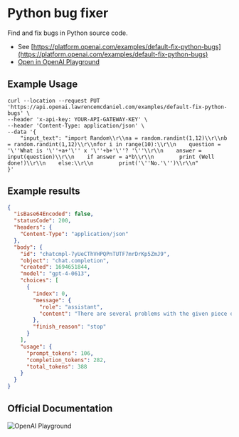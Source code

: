 # Python bug fixer

Find and fix bugs in Python source code.

- See [https://platform.openai.com/examples/default-fix-python-bugs](https://platform.openai.com/examples/default-fix-python-bugs)
- [Open in OpenAI Playground](https://platform.openai.com/playground/p/default-fix-python-bugs)

## Example Usage

```console
curl --location --request PUT 'https://api.openai.lawrencemcdaniel.com/examples/default-fix-python-bugs' \
--header 'x-api-key: YOUR-API-GATEWAY-KEY' \
--header 'Content-Type: application/json' \
--data '{
    "input_text": "import Random\\r\\na = random.randint(1,12)\\r\\nb = random.randint(1,12)\\r\\nfor i in range(10):\\r\\n    question = '\''What is '\''+a+'\'' x '\''+b+'\''? '\''\\r\\n    answer = input(question)\\r\\n    if answer = a*b\\r\\n        print (Well done!)\\r\\n    else:\\r\\n        print('\''No.'\'')\\r\\n"
}'
```

## Example results

````json
{
  "isBase64Encoded": false,
  "statusCode": 200,
  "headers": {
    "Content-Type": "application/json"
  },
  "body": {
    "id": "chatcmpl-7yUeCThVHPQPnTUTF7mrDrKp5ZmJ9",
    "object": "chat.completion",
    "created": 1694651844,
    "model": "gpt-4-0613",
    "choices": [
      {
        "index": 0,
        "message": {
          "role": "assistant",
          "content": "There are several problems with the given piece of Python code. Here is the corrected version:\n\n```Python\nimport random\na = random.randint(1,12)\nb = random.randint(1,12)\nfor i in range(10):\n    question = 'What is {} x {}? '.format(a, b)\n    answer = int(input(question))\n    if answer == a*b:\n        print ('Well done!')\n    else:\n        print('No.')\n```\n\nProblem explanations:\n\n1) In Python, module names are case-sensitive. So, \"import Random\" should be \"import random\".\n2) You need to convert user input (which will be a string) to int before comparing with other integers. Hence, `answer = int(input(question))`.\n3) In Python, \"=\" is an assignment operator, not a comparison operator. You should use \"==\" for comparison. So, `if answer == a*b:`\n4) The print statement needs to be a string, so 'Well done!' needs quotes around it.\n5) ‘a’ and ‘b’ are variable and need to change for each iteration in for loop. But in the given code, they are not changing. So, they should be inside the loop. \n6) Python does not support '+' operator for concatenating string with integer. Hence, we need to use `format()` function to format the string."
        },
        "finish_reason": "stop"
      }
    ],
    "usage": {
      "prompt_tokens": 106,
      "completion_tokens": 282,
      "total_tokens": 388
    }
  }
}
````

## Official Documentation

![OpenAI Playground](https://raw.githubusercontent.com/FullStackWithLawrence/aws-openai/main/doc/img/examples/example-09-fix-python-bugs.png "OpenAI Playground")
